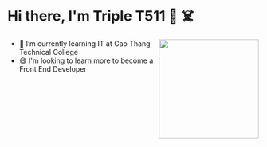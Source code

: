 # Hi there, I'm Triple T511 👋 ☠️
<img align="right" src="https://user-images.githubusercontent.com/78014815/144566000-4b72c31d-6937-4c76-b850-d6184e875488.png" width="200">

- 🌱 I’m currently learning IT at 
Cao Thang Technical College
- 😄 I'm looking to learn more to become a Front End Developer

